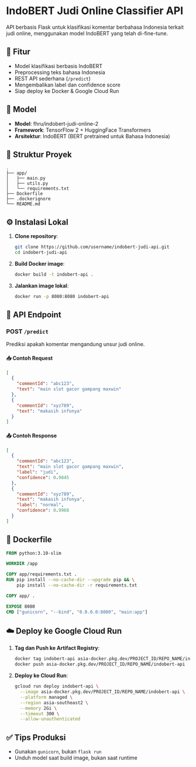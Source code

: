 # IndoBERT Judi Online Classifier API

API berbasis Flask untuk klasifikasi komentar berbahasa Indonesia terkait judi online, menggunakan model IndoBERT yang telah di-fine-tune.

## 🚀 Fitur

- Model klasifikasi berbasis IndoBERT
- Preprocessing teks bahasa Indonesia
- REST API sederhana (`/predict`)
- Mengembalikan label dan confidence score
- Siap deploy ke Docker & Google Cloud Run

## 🧠 Model

- **Model**: fhru/indobert-judi-online-2
- **Framework**: TensorFlow 2 + HuggingFace Transformers
- **Arsitektur**: IndoBERT (BERT pretrained untuk Bahasa Indonesia)

## 📁 Struktur Proyek

```
.
├── app/
│   ├── main.py
│   ├── utils.py
│   └── requirements.txt
├── Dockerfile
├── .dockerignore
└── README.md
```

## ⚙️ Instalasi Lokal

1. **Clone repository**:

   ```bash
   git clone https://github.com/username/indobert-judi-api.git
   cd indobert-judi-api
   ```

2. **Build Docker image**:

   ```bash
   docker build -t indobert-api .
   ```

3. **Jalankan image lokal**:
   ```bash
   docker run -p 8080:8080 indobert-api
   ```

## 📡 API Endpoint

### POST `/predict`

Prediksi apakah komentar mengandung unsur judi online.

#### 📥 Contoh Request

```json
[
  {
    "commentId": "abc123",
    "text": "main slot gacor gampang maxwin"
  },
  {
    "commentId": "xyz789",
    "text": "makasih infonya"
  }
]
```

#### 📤 Contoh Response

```json
[
  {
    "commentId": "abc123",
    "text": "main slot gacor gampang maxwin",
    "label": "judi",
    "confidence": 0.9845
  },
  {
    "commentId": "xyz789",
    "text": "makasih infonya",
    "label": "normal",
    "confidence": 0.9968
  }
]
```

## 🐳 Dockerfile

```dockerfile
FROM python:3.10-slim

WORKDIR /app

COPY app/requirements.txt .
RUN pip install --no-cache-dir --upgrade pip && \
    pip install --no-cache-dir -r requirements.txt

COPY app/ .

EXPOSE 8080
CMD ["gunicorn", "--bind", "0.0.0.0:8080", "main:app"]
```

## ☁️ Deploy ke Google Cloud Run

1. **Tag dan Push ke Artifact Registry**:

   ```bash
   docker tag indobert-api asia-docker.pkg.dev/PROJECT_ID/REPO_NAME/indobert-api
   docker push asia-docker.pkg.dev/PROJECT_ID/REPO_NAME/indobert-api
   ```

2. **Deploy ke Cloud Run**:
   ```bash
   gcloud run deploy indobert-api \
     --image asia-docker.pkg.dev/PROJECT_ID/REPO_NAME/indobert-api \
     --platform managed \
     --region asia-southeast2 \
     --memory 2Gi \
     --timeout 300 \
     --allow-unauthenticated
   ```

## ✅ Tips Produksi

- Gunakan `gunicorn`, bukan `flask run`
- Unduh model saat build image, bukan saat runtime
